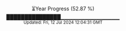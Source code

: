 <p align="center">
⏳Year Progress (52.87 %)<br>
███████████████▁▁▁▁▁▁▁▁▁▁▁▁▁▁▁ <br>
<sub>Updated: Fri, 12 Jul 2024 12:04:31 GMT</sub>
</p>


